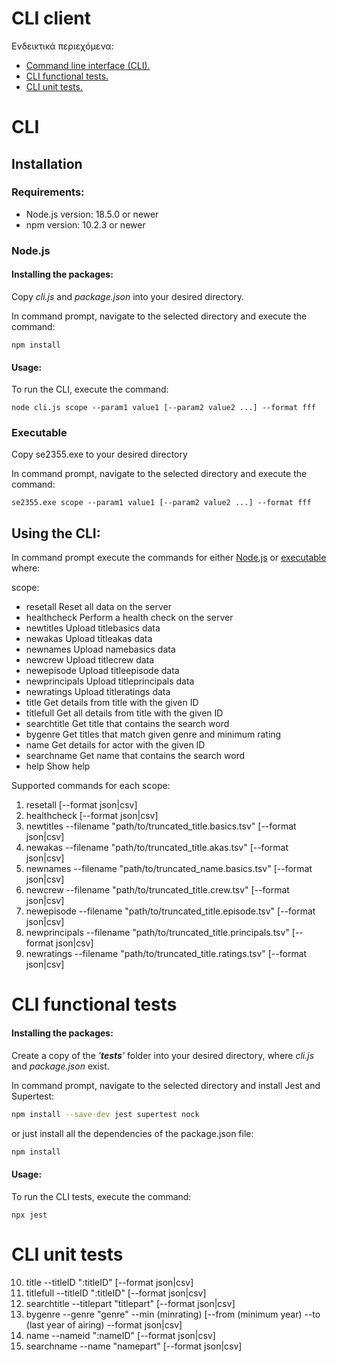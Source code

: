 # CLI client

Ενδεικτικά περιεχόμενα:

- [Command line interface (CLI).](#CLI)
- [CLI functional tests.](#[CLI-functional-tests)
- [CLI unit tests.](#CLI-unit-tests)



# CLI

## Installation

### Requirements:

- Node.js version: 18.5.0 or newer
- npm version: 10.2.3 or newer

### Node.js

#### Installing the packages:

Copy _cli.js_ and _package.json_ into your desired directory.

In command prompt, navigate to the selected directory and execute the command:

```
npm install
```

#### Usage:

To run the CLI, execute the command:

```
node cli.js scope --param1 value1 [--param2 value2 ...] --format fff
```

### Executable

Copy se2355.exe to your desired directory

In command prompt, navigate to the selected directory and execute the command:

```
se2355.exe scope --param1 value1 [--param2 value2 ...] --format fff
```

## Using the CLI:

In command prompt execute the commands for either [Node.js](#nodejs) or [executable](#executable) where:

scope: 
- resetall       	Reset all data on the server
- healthcheck    	Perform a health check on the server
- newtitles      	Upload titlebasics data
- newakas        	Upload titleakas data
- newnames       	Upload namebasics data
- newcrew        	Upload titlecrew data
- newepisode     	Upload titleepisode data
- newprincipals  	Upload titleprincipals data
- newratings    	Upload titleratings data
- title          	Get details from title with the given ID
- titlefull      	Get all details from title with the given ID
- searchtitle    	Get title that contains the search word
- bygenre        	Get titles that match given genre and minimum rating
- name           	Get details for actor with the given ID
- searchname     	Get name that contains the search word
- help 		Show help

Supported commands for each scope:
1. resetall [--format json|csv]
2. healthcheck [--format json|csv]
3. newtitles --filename "path/to/truncated_title.basics.tsv" [--format json|csv]
4. newakas --filename "path/to/truncated_title.akas.tsv" [--format json|csv]
5. newnames --filename "path/to/truncated_name.basics.tsv" [--format json|csv]
6. newcrew --filename "path/to/truncated_title.crew.tsv" [--format json|csv]
7. newepisode --filename "path/to/truncated_title.episode.tsv" [--format json|csv]
8. newprincipals --filename "path/to/truncated_title.principals.tsv" [--format json|csv]
9. newratings --filename "path/to/truncated_title.ratings.tsv" [--format json|csv]









# CLI functional tests

#### Installing the packages:

Create a copy of the _'__tests__'_ folder into your desired directory, where _cli.js_ and _package.json_ exist.

In command prompt, navigate to the selected directory and install Jest and Supertest:

```sh
npm install --save-dev jest supertest nock
```

or just install all the dependencies of the package.json file:

```sh
npm install
```

#### Usage:

To run the CLI tests, execute the command:

```
npx jest
```






# CLI unit tests
10. title --titleID ":titleID" [--format json|csv]
11. titlefull --titleID ":titleID" [--format json|csv]
12. searchtitle --titlepart "titlepart" [--format json|csv]
13. bygenre --genre "genre" --min (minrating) [--from (minimum year) --to (last year of airing) --format json|csv]
14. name --nameid ":nameID" [--format json|csv]
15. searchname --name "namepart" [--format json|csv]






